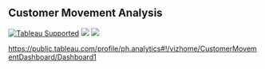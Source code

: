 ## Customer Movement Analysis

[![Tableau Supported](https://img.shields.io/badge/Support%20Level-Tableau%20Supported-53bd92.svg)](https://www.tableau.com/support-levels-it-and-developer-tools)
![](https://img.shields.io/badge/Tableau-brightgreen.svg)
![](https://img.shields.io/badge/GoogleBigQuary-red.svg)



https://public.tableau.com/profile/ph.analytics#!/vizhome/CustomerMovementDashboard/Dashboard1
